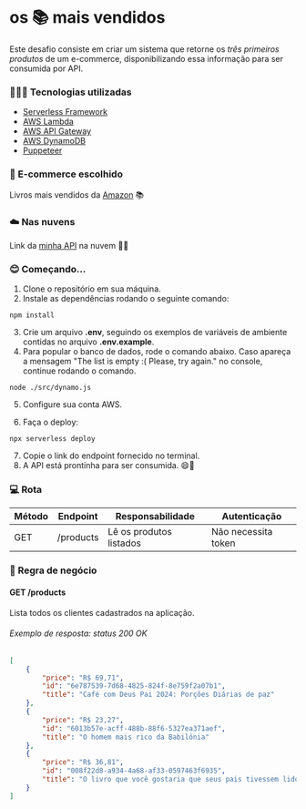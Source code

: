 # os 📚 mais vendidos

Este desafio consiste em criar um sistema que retorne os _três primeiros produtos_ de um e-commerce, disponibilizando essa informação para ser consumida por API.

### 👩🏻‍💻 Tecnologias utilizadas

- [Serverless Framework](https://www.serverless.com)
- [AWS Lambda](https://aws.amazon.com/pt/pm/lambda)
- [AWS API Gateway](https://aws.amazon.com/pt/api-gateway/)
- [AWS DynamoDB](https://aws.amazon.com/pt/pm/dynamodb)
- [Puppeteer](https://pptr.dev)

### 🛒 E-commerce escolhido
Livros mais vendidos da [Amazon](https://www.amazon.com.br/gp/bestsellers/books/) 📚

### ☁️ Nas nuvens

Link da [minha API](https://1d2zt1javj.execute-api.us-east-1.amazonaws.com/products) na nuvem 😶‍🌫️


### 😊 Começando...

1. Clone o repositório em sua máquina.
2. Instale as dependências rodando o seguinte comando:

```shell
npm install
```

3. Crie um arquivo **.env**, seguindo os exemplos de variáveis de ambiente contidas no arquivo **.env.example**.
4. Para popular o banco de dados, rode o comando abaixo. Caso apareça a mensagem "The list is empty :( Please, try again." no console, continue rodando o comando.

```shell
node ./src/dynamo.js
```

5. Configure sua conta AWS.

6. Faça o deploy:

```shell
npx serverless deploy
```

7. Copie o link do endpoint fornecido no terminal.
8. A API está prontinha para ser consumida. 😄🚀

### 💻 Rota

| Método | Endpoint  | Responsabilidade        | Autenticação        |
| ------ | --------- | ----------------------- | ------------------- |
| GET    | /products | Lê os produtos listados | Não necessita token |

### 🧠 Regra de negócio

#### GET /products

Lista todos os clientes cadastrados na aplicação.


###### Exemplo de resposta: status 200 OK

```json
[
	{
		"price": "R$ 69,71",
		"id": "6e787539-7d68-4825-824f-8e759f2a07b1",
		"title": "Café com Deus Pai 2024: Porções Diárias de paz"
	},
	{
		"price": "R$ 23,27",
		"id": "6013b57e-acff-488b-88f6-5327ea371aef",
		"title": "O homem mais rico da Babilônia"
	},
	{
		"price": "R$ 36,81",
		"id": "008f22d8-a934-4a68-af33-0597463f6935",
		"title": "O livro que você gostaria que seus pais tivessem lido: (e seus filhos ficarão gratos por você ler)"
	}
]
```


